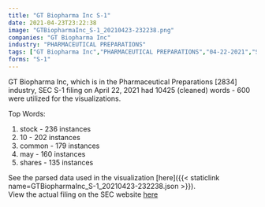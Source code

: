 ```yaml
---
title: "GT Biopharma Inc S-1"
date: 2021-04-23T23:22:38
image: "GTBiopharmaInc_S-1_20210423-232238.png"
companies: "GT Biopharma Inc"
industry: "PHARMACEUTICAL PREPARATIONS"
tags: ["GT Biopharma Inc","PHARMACEUTICAL PREPARATIONS","04-22-2021","S-1"]
forms: "S-1"
---
```

GT Biopharma Inc, which is in the Pharmaceutical Preparations [2834] industry, SEC S-1 filing on April 22, 2021 had 10425 (cleaned) words - 600 were utilized for the visualizations.

Top Words:
1. stock - 236 instances
2. 10 - 202 instances
3. common - 179 instances
4. may - 160 instances
5. shares - 135 instances


See the parsed data used in the visualization [here]({{< staticlink name=GTBiopharmaInc_S-1_20210423-232238.json >}}).  
View the actual filing on the SEC website [here](https://www.sec.gov/Archives/edgar/data/109657/0001654954-21-004510.txt)
